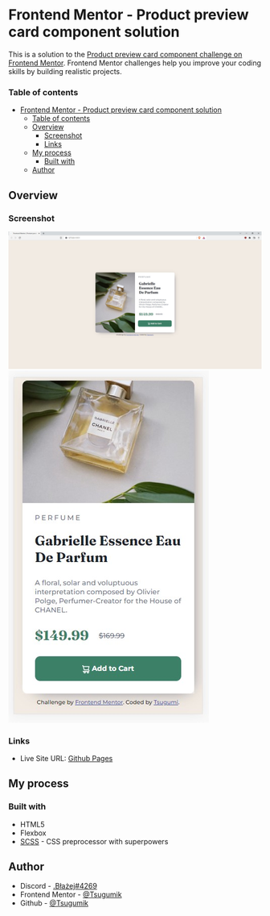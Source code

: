 # Frontend Mentor - Product preview card component solution

This is a solution to the [Product preview card component challenge on Frontend Mentor](https://www.frontendmentor.io/challenges/product-preview-card-component-GO7UmttRfa). Frontend Mentor challenges help you improve your coding skills by building realistic projects. 

### Table of contents

- [Frontend Mentor - Product preview card component solution](#frontend-mentor---product-preview-card-component-solution)
    - [Table of contents](#table-of-contents)
  - [Overview](#overview)
    - [Screenshot](#screenshot)
    - [Links](#links)
  - [My process](#my-process)
    - [Built with](#built-with)
  - [Author](#author)

## Overview

### Screenshot

![](./screenshots/screenshot.jpg)
![](./screenshots/screenshot-mobile.jpg)

### Links

- Live Site URL: [Github Pages](https://tsugumik.github.io/frontend-mentor-product-prewiev-card-component/)

## My process

### Built with

- HTML5
- Flexbox
- [SCSS](https://sass-lang.com/) - CSS preprocessor with superpowers

## Author

- Discord - [.Błażej#4269](https://discord.com/users/360024962540765184)
- Frontend Mentor - [@Tsugumik](https://www.frontendmentor.io/profile/Tsugumik)
- Github - [@Tsugumik](https://github.com/Tsugumik)
